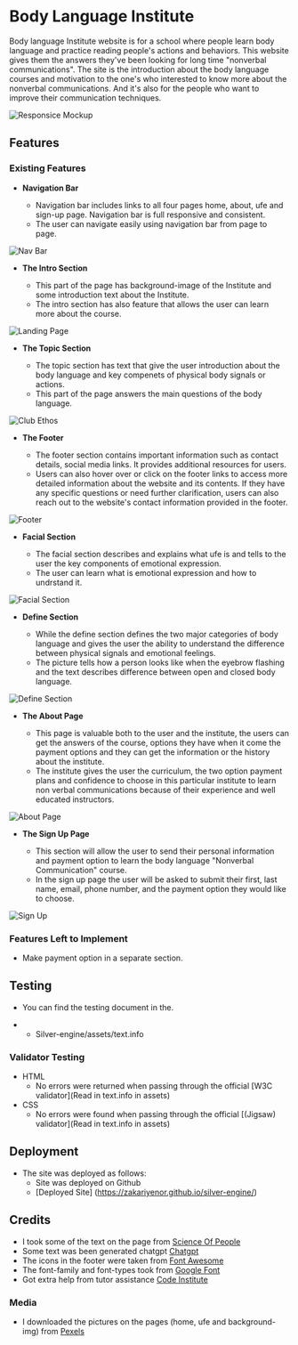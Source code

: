 # Body Language Institute

Body language Institute website is for a school where people learn body language and practice reading people's actions and behaviors. This website gives them the answers they've been looking for long time "nonverbal communications". The site is the introduction about the body language courses and motivation to the one's who interested to know more about the nonverbal communications. And it's also for the people who want to improve their communication techniques.

![Responsice Mockup](media/screen_pic.png)

## Features 

### Existing Features

- __Navigation Bar__

  - Navigation bar includes links to all four pages home, about, ufe and sign-up page. Navigation bar is full responsive and consistent.
  - The user can navigate easily using navigation bar from page to page. 

![Nav Bar](media/header_home.png)

- __The Intro Section__

  - This part of the page has background-image of the Institute and some introduction text about the Institute. 
  - The intro section has also feature that allows the user can learn more about the course.

![Landing Page](media/intro_section.png)

- __The Topic Section__

  - The topic section has text that give the user introduction about the body language and key compenets of physical body signals or actions. 
  - This part of the page answers the main questions of the body language. 

![Club Ethos](media/topic_section.png)

- __The Footer__ 

  - The footer section contains important information such as contact details, social media links. It provides additional resources for users. 
  - Users can also hover over or click on the footer links to access more detailed information about the website and its contents. If they have any specific questions or need further clarification, users can also reach out to the website's contact information provided in the footer.

![Footer](media/footer.png)

- __Facial Section__ 

  - The facial section describes and explains what ufe is and tells to the user the key components of emotional expression. 
  - The user can learn what is emotional expression and how to undrstand it.

![Facial Section](media/facial_section.png)

- __Define Section__ 

  - While the define section defines the two major categories of body language and gives the user the ability to understand the difference between physical signals and emotional feelings. 
  - The picture tells how a person looks like when the eyebrow flashing and the text describes difference between open and closed body language.

![Define Section](media/define_section.png)

- __The About Page__

  - This page is valuable both to the user and the institute, the users can get the answers of the course, options they have when it come the payment options and they can get the information or the history about the institute.  
  - The institute gives the user the curriculum, the two option payment plans and confidence to choose in this particular institute to learn non verbal communications because of their experience and well educated instructors. 

![About Page](media/about_page.png)

- __The Sign Up Page__

  - This section will allow the user to send their personal information and payment option to learn the body language "Nonverbal Communication" course.
  - In the sign up page the user will be asked to submit their first, last name, email, phone number, and the payment option they would like to choose.

![Sign Up](media/sign-up_page.png)

### Features Left to Implement

- Make payment option in a separate section.

## Testing

- You can find the testing document in the. 
* * Silver-engine/assets/text.info

### Validator Testing 

- HTML
  - No errors were returned when passing through the official [W3C validator](Read in text.info in assets)
- CSS
  - No errors were found when passing through the official [(Jigsaw) validator](Read in text.info in assets)

## Deployment

- The site was deployed as follows: 
  - Site was deployed on Github
  - [Deployed Site] (https://zakariyenor.github.io/silver-engine/)

## Credits 

- I took some of the text on the page from [Science Of People](https://www.scienceofpeople.com/)
- Some text was been generated chatgpt [Chatgpt](https://chatgpt.com/)
- The icons in the footer were taken from [Font Awesome](https://fontawesome.com/)
- The font-family and font-types took from [Google Font](https://fonts.google.com/?preview.layout=grid)
- Got extra help from tutor assistance [Code Institute](https://learn.codeinstitute.net/ci_support/diplomainfullstacksoftwarecommoncurriculum/tutor)

### Media

-  I downloaded the pictures on the pages (home, ufe and background-img) from [Pexels](pexels.com)
